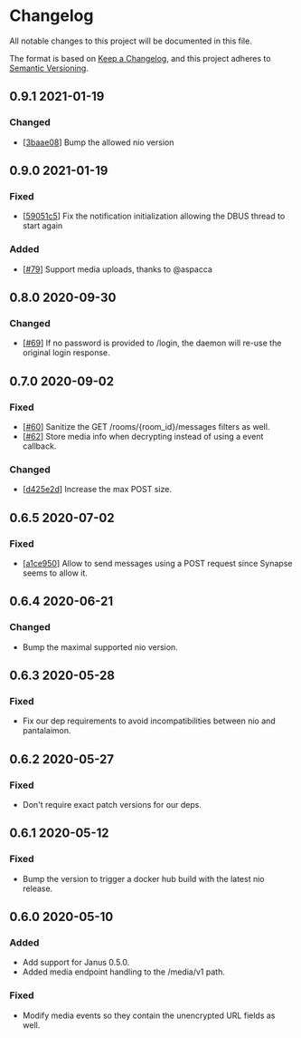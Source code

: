 # Changelog
All notable changes to this project will be documented in this file.

The format is based on [Keep a Changelog](https://keepachangelog.com/en/1.0.0/),
and this project adheres to [Semantic Versioning](https://semver.org/spec/v2.0.0.html).

## 0.9.1 2021-01-19

### Changed

- [[3baae08]] Bump the allowed nio version

## 0.9.0 2021-01-19

### Fixed

- [[59051c5]] Fix the notification initialization allowing the DBUS thread to
  start again

### Added

- [[#79]] Support media uploads, thanks to @aspacca

[3baae08]: https://github.com/matrix-org/pantalaimon/commit/3baae08ac36e258632e224b655e177a765a939f3
[59051c5]: https://github.com/matrix-org/pantalaimon/commit/59051c530a343a6887ea0f9ccddd6f6964f6d923
[#79]: https://github.com/matrix-org/pantalaimon/pull/79

## 0.8.0 2020-09-30

### Changed

- [[#69]] If no password is provided to /login, the daemon will re-use the original login response.

[#69]: https://github.com/matrix-org/pantalaimon/pull/69

## 0.7.0 2020-09-02

### Fixed

- [[#60]] Sanitize the GET /rooms/{room_id}/messages filters as well.
- [[#62]] Store media info when decrypting instead of using a event callback.

### Changed

- [[d425e2d]] Increase the max POST size.

[#62]: https://github.com/matrix-org/pantalaimon/pull/62
[#60]: https://github.com/matrix-org/pantalaimon/pull/60
[d425e2d]: https://github.com/matrix-org/pantalaimon/commit/d425e2d188aed32c3fe87cac210c0943fd51b085

## 0.6.5 2020-07-02

### Fixed

- [[a1ce950]] Allow to send messages using a POST request since Synapse seems to
  allow it.

[a1ce950]: https://github.com/matrix-org/pantalaimon/commit/a1ce95076ecd80c880028691feeced8d28cacad9

## 0.6.4 2020-06-21

### Changed
- Bump the maximal supported nio version.

## 0.6.3 2020-05-28

### Fixed
- Fix our dep requirements to avoid incompatibilities between nio and pantalaimon.

## 0.6.2 2020-05-27

### Fixed
- Don't require exact patch versions for our deps.

## 0.6.1 2020-05-12

### Fixed
- Bump the version to trigger a docker hub build with the latest nio release.

## 0.6.0 2020-05-10

### Added
- Add support for Janus 0.5.0.
- Added media endpoint handling to the /media/v1 path.

### Fixed
- Modify media events so they contain the unencrypted URL fields as well.

